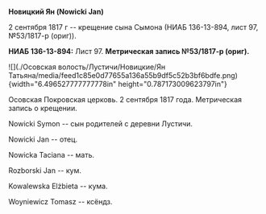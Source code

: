 **Новицкий Ян (Nowicki Jan)**

2 сентября 1817 г -- крещение сына Сымона (НИАБ 136-13-894, лист 97,
№53/1817-р (ориг)).

**НИАБ 136-13-894:** Лист 97. **Метрическая запись №53/1817-р (ориг).**

![](./Осовская волость/Лустичи/Новицкие/Ян Татьяна/media/feed1c85e0d77655a136a55b9df5c52b3bf6bdfe.png){width="6.496527777777778in"
height="0.787173009623797in"}

Осовская Покровская церковь. 2 сентября 1817 года. Метрическая запись о
крещении.

Nowicki Symon -- сын родителей с деревни Лустичи.

Nowicki Jan -- отец.

Nowicka Taciana -- мать.

Rozborski Jan -- кум.

Kowalewska Elżbieta -- кума.

Woyniewicz Tomasz -- ксёндз.
